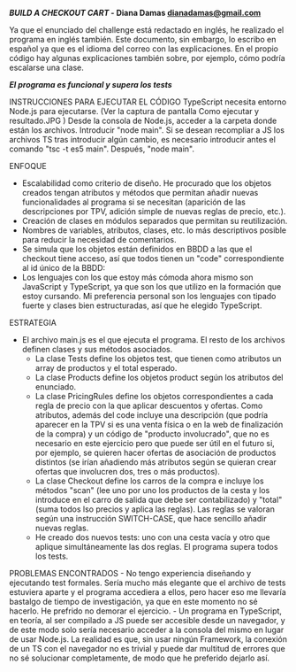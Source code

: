 ***BUILD A CHECKOUT CART* - Diana Damas dianadamas@gmail.com**

Ya que el enunciado del challenge está redactado en inglés, he realizado el programa en inglés también. Este documento, sin embargo, lo escribo en español ya que es el idioma del correo con las explicaciones. En el propio código hay algunas explicaciones también sobre, por ejemplo, cómo podría escalarse una clase.

***El programa es funcional y supera los tests***

INSTRUCCIONES PARA EJECUTAR EL CÓDIGO
    TypeScript necesita entorno Node.js para ejecutarse. (Ver la captura de pantalla Como ejecutar y resultado.JPG )
        Desde la consola de Node.js, acceder a la carpeta donde están los archivos.
        Introducir "node main".
        Si se desean recompliar a JS los archivos TS tras introducir algún cambio, es necesario introducir antes el comando "tsc -t es5 main". Después, "node main".

ENFOQUE
- Escalabilidad como criterio de diseño. He procurado que los objetos creados tengan atributos y métodos que permitan añadir nuevas funcionalidades al programa si se necesitan (aparición de las descripciones por TPV, adición simple de nuevas reglas de precio, etc.).
- Creación de clases en módulos separados que permitan su reutilización.
- Nombres de variables, atributos, clases, etc. lo más descriptivos posible para reducir la necesidad de comentarios.
- Se simula que los objetos están definidos en BBDD a las que el checkout tiene acceso, así que todos tienen un "code" correspondiente al id único de la BBDD:
- Los lenguajes con los que estoy más cómoda ahora mismo son JavaScript y TypeScript, ya que son los que utilizo en la formación que estoy cursando. Mi preferencia personal son los lenguajes con tipado fuerte y clases bien estructuradas, así que he elegido TypeScript.

ESTRATEGIA
- El archivo main.js es el que ejecuta el programa. El resto de los archivos definen clases y sus métodos asociados.
    - La clase Tests define los objetos test, que tienen como atributos un array de productos y el total esperado.
    - La clase Products define los objetos product según los atributos del enunciado.
    - La clase PricingRules define los objetos correspondientes a cada regla de precio con la que aplicar descuentos y ofertas. Como atributos, además del code incluye una descripción (que podría aparecer en la TPV si es una venta física o en la web de finalización de la compra) y un código de "producto involucrado", que no es necesario en este ejercicio pero que puede ser útil en el futuro si, por ejemplo, se quieren hacer ofertas de asociación de productos distintos (se irían añadiendo más atributos según se quieran crear ofertas que involucren dos, tres o más productos).
    - La clase Checkout define los carros de la compra e incluye los métodos "scan" (lee uno por uno los productos de la cesta y los introduce en el carro de salida que debe ser contabilizado) y "total" (suma todos lso precios y aplica las reglas). Las reglas se valoran según una instrucción SWITCH-CASE, que hace sencillo añadir nuevas reglas.
    - He creado dos nuevos tests: uno con una cesta vacía y otro que aplique simultáneamente las dos reglas. El programa supera todos los tests. 

PROBLEMAS ENCONTRADOS
    - No tengo experiencia diseñando y ejecutando test formales. Sería mucho más elegante que el archivo de tests estuviera aparte y el programa accediera a ellos, pero hacer eso me llevaría bastalgo de tiempo de investigación, ya que en este momento no sé hacerlo. He prefrido no demorar el ejercicio.
    - Un programa en TypeScript, en teoría, al ser compilado a JS puede ser accesible desde un navegador, y de este modo solo sería necesario acceder a la consola del mismo en lugar de usar Node.js. La realidad es que, sin usar ningún Framework, la conexión de un TS con el navegador no es trivial y puede dar multitud de errores que no sé solucionar completamente, de modo que he preferido dejarlo así.

